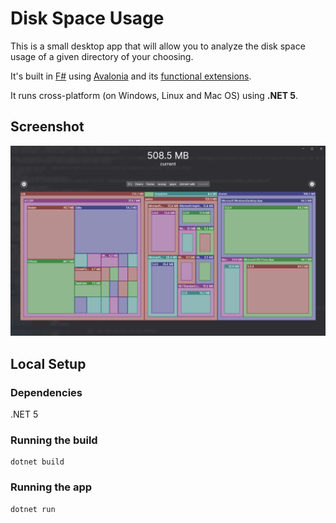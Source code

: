 ﻿# Disk Space Usage

This is a small desktop app that will allow you to analyze
the disk space usage of a given directory of your choosing.

It's built in [F#](https://fsharp.org) using [Avalonia](https://avaloniaui.net/)
and its [functional extensions](https://avaloniacommunity.github.io/Avalonia.FuncUI.Docs/).

It runs cross-platform (on Windows, Linux and Mac OS) using **.NET 5**.

## Screenshot

![Screenshot](screenshot.png)

## Local Setup

### Dependencies
.NET 5

### Running the build

```
dotnet build
```

### Running the app

```
dotnet run
```
